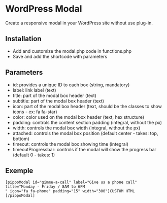 # WordPress Modal
Create a responsive modal in your WordPress site without use plug-in.

## Installation
- Add and customize the modal.php code in functions.php 
- Save and add the shortcode with parameters

## Parameters
- id: provides a unique ID to each box (string, mandatory)
- label: link label (text)
- title: part of the modal box header (text)
- subtitle: part of the modal box header (text)
- icon: part of the modal box header (text, should be the classes to show icons - ex: fa fa-star)
- color: color used on the modal box header (text, hex structure)
- padding: controls the content section padding (integral, without the px)
- width: controls the modal box width (integral, without the px)
- attached: controls the modal box position (default center - takes: top, bottom)
- timeout: controls the modal box showing time (integral)
- timeoutProgressbar: controls if the modal will show the progress bar (default 0 - takes: 1)

## Exemple 
```
[pippoModal id="gimme-a-call" label="Give us a phone call" title="Monday - Friday / 8AM to 6PM
" icon="fa fa-phone" padding="15" width="300"]CUSTOM HTML [/pippoModal]
```
